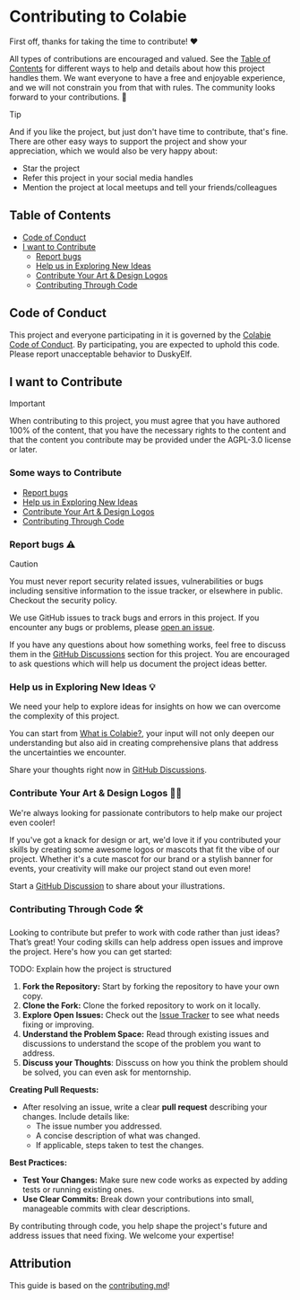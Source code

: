 # Contributing to Colabie

First off, thanks for taking the time to contribute! ❤️

All types of contributions are encouraged and valued. See the [Table of Contents](#table-of-contents) for different ways to help and
details about how this project handles them. We want everyone to have a free and enjoyable experience, and we will not constrain you
from that with rules. The community looks forward to your contributions. 🎉

> [!TIP]
> And if you like the project, but just don't have time to contribute, that's fine.
> There are other easy ways to support the project and show your appreciation, which we would also be very happy about:
> - Star the project
> - Refer this project in your social media handles
> - Mention the project at local meetups and tell your friends/colleagues


## Table of Contents

- [Code of Conduct](#code-of-conduct)
- [I want to Contribute](#i-want-to-contribute)
  - [Report bugs](#report-bugs-%EF%B8%8F)
  - [Help us in Exploring New Ideas](#help-us-in-exploring-new-ideas-)
  - [Contribute Your Art & Design Logos](#contribute-your-art--design-logos-)
  - [Contributing Through Code](#contributing-through-code-%EF%B8%8F)


## Code of Conduct

This project and everyone participating in it is governed by the
[Colabie Code of Conduct](https://github.com/Colabie/Colabie/blob//CODE_OF_CONDUCT.md).
By participating, you are expected to uphold this code. Please report unacceptable behavior
to DuskyElf.


## I want to Contribute

> [!IMPORTANT]
> When contributing to this project, you must agree that you have authored 100% of the content, that you have the necessary
> rights to the content and that the content you contribute may be provided under the AGPL-3.0 license or later.

### Some ways to Contribute
- [Report bugs](#report-bugs-%EF%B8%8F)
- [Help us in Exploring New Ideas](#help-us-in-exploring-new-ideas-)
- [Contribute Your Art & Design Logos](#contribute-your-art--design-logos-)
- [Contributing Through Code](#contributing-through-code-%EF%B8%8F)


### Report bugs ⚠️
> [!CAUTION]
> You must never report security related issues, vulnerabilities or bugs including sensitive information to the issue tracker,
> or elsewhere in public. Checkout the security policy.

We use GitHub issues to track bugs and errors in this project. If you encounter any bugs or problems, please
[open an issue](https://github.com/Colabie/Colabie/issues/new).

<a name="questions-in-discussions"></a>
If you have any questions about how something works, feel free to discuss them in the [GitHub Discussions](https://github.com/Colabie/Colabie/discussions)
section for this project. You are encouraged to ask questions which will help us document the project ideas better.


### Help us in Exploring New Ideas 💡

We need your help to explore ideas for insights on how we can overcome the complexity of this project.

You can start from [What is Colabie?](https://github.com/Colabie/Colabie/discussions/16),
your input will not only deepen our understanding but also aid in creating comprehensive plans that address the 
uncertainties we encounter.

Share your thoughts right now in [GitHub Discussions](https://github.com/Colabie/Colabie/discussions).


### Contribute Your Art & Design Logos 🎨✨

We're always looking for passionate contributors to help make our project even cooler!

If you've got a knack for design or art,
we'd love it if you contributed your skills by creating some awesome logos or mascots that fit the vibe of our project.
Whether it's a cute mascot for our brand or a stylish banner for events, your creativity will make our project stand out even more!

Start a [GitHub Discussion](https://github.com/Colabie/Colabie/discussions) to share about your illustrations.


### Contributing Through Code 🛠️

Looking to contribute but prefer to work with code rather than just ideas? That’s great! Your coding skills can help address open issues and improve the project.
Here's how you can get started:

TODO: Explain how the project is structured

1. **Fork the Repository:** Start by forking the repository to have your own copy.
2. **Clone the Fork:** Clone the forked repository to work on it locally.
3. **Explore Open Issues:** Check out the [Issue Tracker](https://github.com/Colabie/Colabie/issues) to see what needs fixing or improving.
4. **Understand the Problem Space:** Read through existing issues and discussions to understand the scope of the problem you want to address.
5. **Discuss your Thoughts**: Disscuss on how you think the problem should be solved, you can even ask for mentornship.

**Creating Pull Requests:**
- After resolving an issue, write a clear **pull request** describing your changes. Include 
details like:
  - The issue number you addressed.
  - A concise description of what was changed.
  - If applicable, steps taken to test the changes.
  
**Best Practices:**
- **Test Your Changes:** Make sure new code works as expected by adding tests or running existing ones.
- **Use Clear Commits:** Break down your contributions into small, manageable commits with clear descriptions.

By contributing through code, you help shape the project's future and address issues that need fixing. We welcome your expertise!


## Attribution
This guide is based on the [contributing.md](https://contributing.md/generator)!
